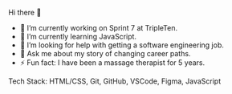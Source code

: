 Hi there 👋

- 🔭 I’m currently working on Sprint 7 at TripleTen.
- 🌱 I’m currently learning JavaScript.
- 🤔 I’m looking for help with getting a software engineering job.
- 💬 Ask me about my story of changing career paths.
- ⚡ Fun fact: I have been a massage therapist for 5 years.

Tech Stack:
HTML/CSS,
Git,
GitHub,
VSCode,
Figma,
JavaScript
